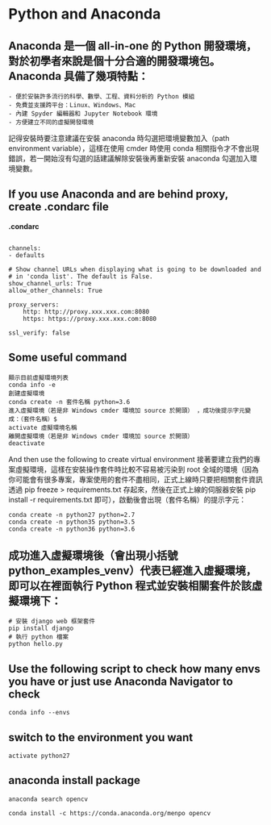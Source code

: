 # Python and Anaconda

## Anaconda 是一個 all-in-one 的 Python 開發環境，對於初學者來說是個十分合適的開發環境包。Anaconda 具備了幾項特點：

```
- 便於安裝許多流行的科學、數學、工程、資料分析的 Python 模組  
- 免費並支援跨平台：Linux、Windows、Mac
- 內建 Spyder 編輯器和 Jupyter Notebook 環境 
- 方便建立不同的虛擬開發環境
```

記得安裝時要注意建議在安裝 anaconda 時勾選把環境變數加入（path environment variable），這樣在使用 cmder 時使用 conda 相關指令才不會出現錯誤，若一開始沒有勾選的話建議解除安裝後再重新安裝 anaconda 勾選加入環境變數。

## If you use Anaconda and are behind proxy, create .condarc file

**.condarc**

```

channels:
- defaults

# Show channel URLs when displaying what is going to be downloaded and
# in 'conda list'. The default is False.
show_channel_urls: True
allow_other_channels: True

proxy_servers:
    http: http://proxy.xxx.xxx.com:8080
    https: https://proxy.xxx.xxx.com:8080

ssl_verify: false

```

## Some useful command

```
顯示目前虛擬環境列表
conda info -e 
創建虛擬環境
conda create -n 套件名稱 python=3.6
進入虛擬環境（若是非 Windows cmder 環境加 source 於開頭） ，成功後提示字元變成：（套件名稱）$
activate 虛擬環境名稱
離開虛擬環境（若是非 Windows cmder 環境加 source 於開頭） 
deactivate
```

And then use the following to create virtual environment
接著要建立我們的專案虛擬環境，這樣在安裝操作套件時比較不容易被污染到 root 全域的環境（因為你可能會有很多專案，專案使用的套件不盡相同，正式上線時只要把相關套件資訊透過 pip freeze > requirements.txt 存起來，然後在正式上線的伺服器安裝 pip install -r requirements.txt 即可），啟動後會出現（套件名稱）的提示字元：


```
conda create -n python27 python=2.7
conda create -n python35 python=3.5
conda create -n python36 python=3.6
```

## 成功進入虛擬環境後（會出現小括號 python_examples_venv）代表已經進入虛擬環境，即可以在裡面執行 Python 程式並安裝相關套件於該虛擬環境下：

```
# 安裝 django web 框架套件
pip install django
# 執行 python 檔案
python hello.py
```

## Use the following script to check how many envs you have or just use Anaconda Navigator to check

```
conda info --envs
```

## switch to the environment you want

```
activate python27
```

## anaconda install package

```
anaconda search opencv

conda install -c https://conda.anaconda.org/menpo opencv
```
